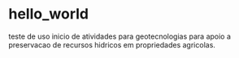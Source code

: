 # hello_world
teste de uso
inicio de atividades para geotecnologias para apoio a preservacao de recursos hidricos em propriedades agricolas.
